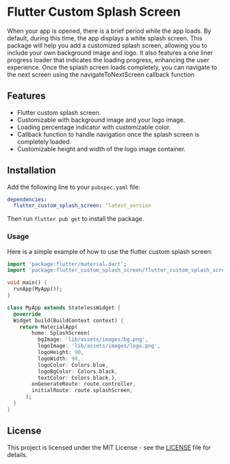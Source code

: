 
# Flutter Custom Splash Screen 

When your app is opened, there is a brief period while the app loads.
By default, during this time, the app displays a white splash screen.
This package will help you add a customized splash screen, allowing you to include your
own background image and logo. It also features a one liner progress loader that indicates the loading progress,
enhancing the user experience. Once the splash screen loads completely,
you can navigate to the next screen using the navigateToNextScreen callback function


## Features

- Flutter custom splash screen.
- Customizable with background image and your logo image.
- Loading percentage indicator with customizable color.
- Callback function to handle navigation once the splash screen is completely loaded.
- Customizable height and width of the logo image container.

## Installation

Add the following line to your `pubspec.yaml` file:

```yaml
dependencies:
  flutter_custom_splash_screen: ^latest_version
```

Then run `flutter pub get` to install the package.

### Usage

Here is a simple example of how to use the flutter custom splash screen:


```dart
import 'package:flutter/material.dart';
import 'package:flutter_custom_splash_screen/flutter_custom_splash_screen.dart';

void main() {
  runApp(MyApp());
}

class MyApp extends StatelessWidget {
  @override
  Widget build(BuildContext context) {
    return MaterialApp(
        home: SplashScreen(
          bgImage: 'lib/assets/images/bg.png',
          logoImage: 'lib/assets/images/logo.png',
          logoHeight: 90,
          logoWidth: 90,
          logoColor: Colors.blue,
          logoBgColor: Colors.black,
          textColor: Colors.black,),
        onGenerateRoute: route.controller,
        initialRoute: route.splashScreen,
      );
  }
}

```

## License

This project is licensed under the MIT License - see the [LICENSE](LICENSE) file for details.


